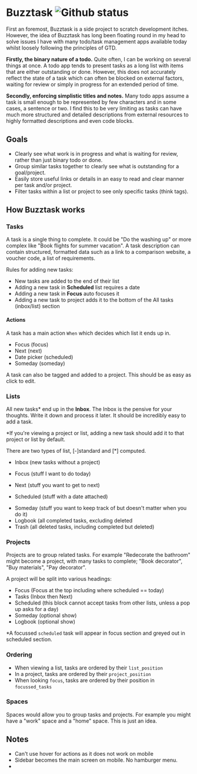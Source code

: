 

# Buzztask ![Github status](https://circleci.com/gh/tomgatzgates/buzztask.png?circle-token=60b32951209d8cd8f261f87348c0d2dd60e68fe4)
First an foremost, Buzztask is a side project to scratch development itches.
However, the idea of Buzztask has long been floating round in my head to solve issues I have with many todo/task management apps available today whilst loosely following the principles of GTD.

**Firstly, the binary nature of a todo.** Quite often, I can be working on several things at once. A todo app tends to present tasks as a long list with items that are either outstanding or done. However, this does not accurately reflect the state of a task which can often be blocked on external factors, waiting for review or simply in progress for an extended period of time.

**Secondly, enforcing simplistic titles and notes.** Many todo apps assume a task is small enough to be represented by few characters and in some cases, a sentence or two. I find this to be very limiting as tasks can have much more structured and detailed descriptions from external resources to highly formatted descriptions and even code blocks.

## Goals
- Clearly see what work is in progress and what is waiting for review, rather than just binary todo or done.
- Group similar tasks together to clearly see what is outstanding for a goal/project.
- Easily store useful links or details in an easy to read and clear manner per task and/or project.  
- Filter tasks within a list or project to see only specific tasks (think tags).


## How Buzztask works

### Tasks
A task is a single thing to complete. It could be "Do the washing up" or more complex like "Book flights for summer vacation".
A task description can contain structured, formatted data such as a link to a comparison website, a voucher code, a list of requirements.

Rules for adding new tasks:
- New tasks are added to the end of their list
- Adding a new task in **Scheduled** list requires a date
- Adding a new task in **Focus** auto focuses it
- Adding a new task to project adds it to the bottom of the All tasks (inbox/list) section


#### Actions
A task has a main action `When` which decides which list it ends up in.
- Focus (focus)
- Next (next)
- Date picker (scheduled)
- Someday (someday)

A task can also be tagged and added to a project. This should be as easy as click to edit.

### Lists
All new tasks* end up in the **Inbox**. The Inbox is the pensive for your thoughts. Write it down and process it later. It should be incredibly easy to add a task.

\*If you're viewing a project or list, adding a new task should add it to that project or list by default.

There are two types of list, [-]standard and [\*] computed.
- Inbox (new tasks without a project)
* Focus (stuff I want to do today)
- Next (stuff you want to get to next)
* Scheduled (stuff with a date attached)
- Someday (stuff you want to keep track of but doesn't matter when you do it)
- Logbook (all completed tasks, excluding deleted
- Trash (all deleted tasks, including completed but deleted)

### Projects
Projects are to group related tasks. For example "Redecorate the bathroom" might become a project, with many tasks to complete; "Book decorator", "Buy materials", "Pay decorator".

A project will be split into various headings:
- Focus (Focus at the top including where scheduled == today)
- Tasks (Inbox then Next)
- Scheduled (this block cannot accept tasks from other lists, unless a pop up asks for a day)
- Someday (optional show)
- Logbook (optional show)

\*A focussed `scheduled` task will appear in focus section and greyed out in scheduled section.

### Ordering
- When viewing a list, tasks are ordered by their `list_position`
- In a project, tasks are ordered by their `project_position`
- When looking `focus`, tasks are ordered by their position in `focussed_tasks`

### Spaces
Spaces would allow you to group tasks and projects. For example you might have a "work" space and a "home" space. This is just an idea.

## Notes
- Can't use hover for actions as it does not work on mobile
- Sidebar becomes the main screen on mobile. No hamburger menu.
-
